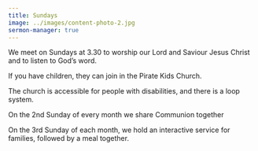 ```yaml
---
title: Sundays
image: ../images/content-photo-2.jpg
sermon-manager: true
---
```

We meet on Sundays at 3.30 to worship our Lord and Saviour Jesus Christ and to listen to God’s word.

If you have children, they can join in the Pirate Kids Church.

The church is accessible for people with disabilities, and there is a loop system.

O﻿n the 2nd Sunday of every month we share Communion together

On the 3rd Sunday of each month, we hold an interactive service for families, followed by a meal together.